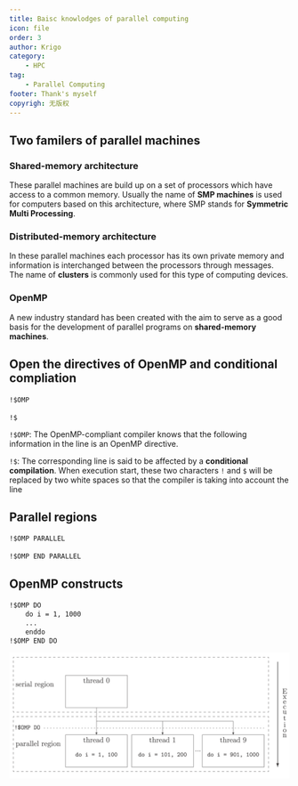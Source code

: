 ```yaml
---
title: Baisc knowlodges of parallel computing
icon: file
order: 3
author: Krigo
category:
    - HPC
tag: 
    - Parallel Computing
footer: Thank's myself
copyrigh: 无版权
---
```


## Two familers of parallel machines

### Shared-memory architecture

These parallel machines are build up on a set of processors which have access to a common memory. Usually the name of **SMP machines** is used for computers based on this architecture, where SMP stands for **Symmetric Multi Processing**.

### Distributed-memory architecture

In these parallel machines each processor has its own private memory and information is interchanged between the processors through messages. The name of **clusters** is commonly used for this type of computing devices.


### OpenMP

A new industry standard has been created with the aim to serve as a good basis for the development of parallel programs on **shared-memory machines**.


## Open the directives of OpenMP and conditional compliation

```Fortran
!$OMP

!$
```

`!$OMP`: The OpenMP-compliant compiler knows that the following information in the line is an OpenMP directive.


`!$`: The corresponding line is said to be affected by a **conditional compilation**. When execution start, these two characters `!` and `$` will be replaced by two white spaces so that the compiler is taking into account the line

## Parallel regions

```Fortran
!$OMP PARALLEL

!$OMP END PARALLEL
```

## OpenMP constructs

```Fortran
!$OMP DO 
    do i = 1, 1000 
    ...
    enddo 
!$OMP END DO
```

![Graphical representation of the example explaining the general working principle of the !$OMP DO/!$OMP END DO directive-pair](../OpenMP/images/OMP_DO.png)
